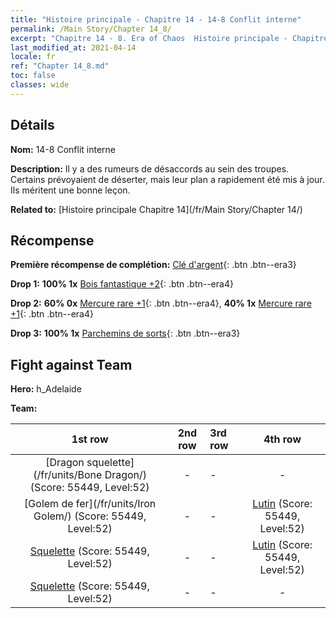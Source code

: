 ```yaml
---
title: "Histoire principale - Chapitre 14 - 14-8 Conflit interne"
permalink: /Main Story/Chapter 14_8/
excerpt: "Chapitre 14 - 8. Era of Chaos  Histoire principale - Chapitre 14_8. 14-8 Conflit interne"
last_modified_at: 2021-04-14
locale: fr
ref: "Chapter 14_8.md"
toc: false
classes: wide
---
```


## Détails

 **Nom:** 14-8 Conflit interne

 **Description:** Il y a des rumeurs de désaccords au sein des troupes. Certains prévoyaient de déserter, mais leur plan a rapidement été mis à jour. Ils méritent une bonne leçon.

 **Related to:** [Histoire principale Chapitre 14](/fr/Main Story/Chapter 14/)

## Récompense

 **Première récompense de complétion:** [Clé d'argent](/fr/Items/con_693/){: .btn .btn--era3}

 **Drop 1:** **100% 1x** [Bois fantastique +2](/fr/Items/mat_48/){: .btn .btn--era4}

 **Drop 2:** **60% 0x** [Mercure rare +1](/fr/Items/mat_42/){: .btn .btn--era4}, **40% 1x** [Mercure rare +1](/fr/Items/mat_42/){: .btn .btn--era4}

 **Drop 3:** **100% 1x** [Parchemins de sorts](/fr/Items/con_694/){: .btn .btn--era3}


## Fight against Team
 **Hero:** h_Adelaide

 **Team:**


  | 1st row | 2nd row | 3rd row | 4th row |
  |:----:|:----:|:----|:----:|
  | [Dragon squelette](/fr/units/Bone Dragon/) (Score: 55449, Level:52)  | - | - | - |
  | [Golem de fer](/fr/units/Iron Golem/) (Score: 55449, Level:52)  | - | - | [Lutin](/fr/units/Gremlin/) (Score: 55449, Level:52)  |
  | [Squelette](/fr/units/Skeleton/) (Score: 55449, Level:52)  | - | - | [Lutin](/fr/units/Gremlin/) (Score: 55449, Level:52)  |
  | [Squelette](/fr/units/Skeleton/) (Score: 55449, Level:52)  | - | - | - |


